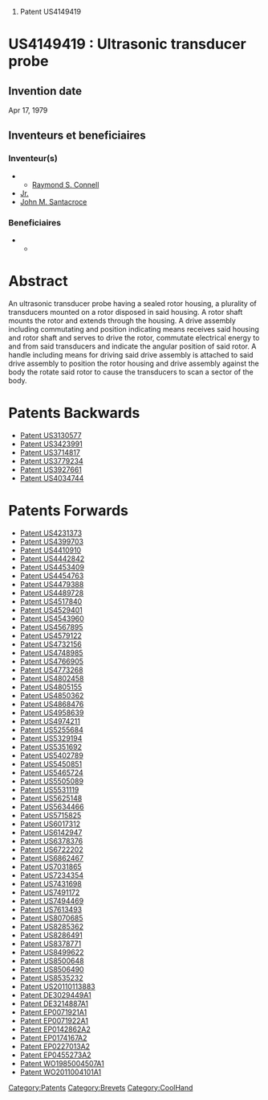 1.  Patent US4149419

US4149419 : Ultrasonic transducer probe
=======================================

Invention date
--------------

Apr 17, 1979

Inventeurs et beneficiaires
---------------------------

### Inventeur(s)

-   -   [Raymond S. Connell](Raymond_S._Connell "wikilink")
-   [Jr.](Jr. "wikilink")
-   [John M. Santacroce](John_M._Santacroce "wikilink")

### Beneficiaires

-   -   []( "wikilink")

Abstract
========

An ultrasonic transducer probe having a sealed rotor housing, a
plurality of transducers mounted on a rotor disposed in said housing. A
rotor shaft mounts the rotor and extends through the housing. A drive
assembly including commutating and position indicating means receives
said housing and rotor shaft and serves to drive the rotor, commutate
electrical energy to and from said transducers and indicate the angular
position of said rotor. A handle including means for driving said drive
assembly is attached to said drive assembly to position the rotor
housing and drive assembly against the body the rotate said rotor to
cause the transducers to scan a sector of the body.

Patents Backwards
=================

-   [Patent US3130577](Patent_US3130577 "wikilink")
-   [Patent US3423991](Patent_US3423991 "wikilink")
-   [Patent US3714817](Patent_US3714817 "wikilink")
-   [Patent US3779234](Patent_US3779234 "wikilink")
-   [Patent US3927661](Patent_US3927661 "wikilink")
-   [Patent US4034744](Patent_US4034744 "wikilink")

Patents Forwards
================

-   [Patent US4231373](Patent_US4231373 "wikilink")
-   [Patent US4399703](Patent_US4399703 "wikilink")
-   [Patent US4410910](Patent_US4410910 "wikilink")
-   [Patent US4442842](Patent_US4442842 "wikilink")
-   [Patent US4453409](Patent_US4453409 "wikilink")
-   [Patent US4454763](Patent_US4454763 "wikilink")
-   [Patent US4479388](Patent_US4479388 "wikilink")
-   [Patent US4489728](Patent_US4489728 "wikilink")
-   [Patent US4517840](Patent_US4517840 "wikilink")
-   [Patent US4529401](Patent_US4529401 "wikilink")
-   [Patent US4543960](Patent_US4543960 "wikilink")
-   [Patent US4567895](Patent_US4567895 "wikilink")
-   [Patent US4579122](Patent_US4579122 "wikilink")
-   [Patent US4732156](Patent_US4732156 "wikilink")
-   [Patent US4748985](Patent_US4748985 "wikilink")
-   [Patent US4766905](Patent_US4766905 "wikilink")
-   [Patent US4773268](Patent_US4773268 "wikilink")
-   [Patent US4802458](Patent_US4802458 "wikilink")
-   [Patent US4805155](Patent_US4805155 "wikilink")
-   [Patent US4850362](Patent_US4850362 "wikilink")
-   [Patent US4868476](Patent_US4868476 "wikilink")
-   [Patent US4958639](Patent_US4958639 "wikilink")
-   [Patent US4974211](Patent_US4974211 "wikilink")
-   [Patent US5255684](Patent_US5255684 "wikilink")
-   [Patent US5329194](Patent_US5329194 "wikilink")
-   [Patent US5351692](Patent_US5351692 "wikilink")
-   [Patent US5402789](Patent_US5402789 "wikilink")
-   [Patent US5450851](Patent_US5450851 "wikilink")
-   [Patent US5465724](Patent_US5465724 "wikilink")
-   [Patent US5505089](Patent_US5505089 "wikilink")
-   [Patent US5531119](Patent_US5531119 "wikilink")
-   [Patent US5625148](Patent_US5625148 "wikilink")
-   [Patent US5634466](Patent_US5634466 "wikilink")
-   [Patent US5715825](Patent_US5715825 "wikilink")
-   [Patent US6017312](Patent_US6017312 "wikilink")
-   [Patent US6142947](Patent_US6142947 "wikilink")
-   [Patent US6378376](Patent_US6378376 "wikilink")
-   [Patent US6722202](Patent_US6722202 "wikilink")
-   [Patent US6862467](Patent_US6862467 "wikilink")
-   [Patent US7031865](Patent_US7031865 "wikilink")
-   [Patent US7234354](Patent_US7234354 "wikilink")
-   [Patent US7431698](Patent_US7431698 "wikilink")
-   [Patent US7491172](Patent_US7491172 "wikilink")
-   [Patent US7494469](Patent_US7494469 "wikilink")
-   [Patent US7613493](Patent_US7613493 "wikilink")
-   [Patent US8070685](Patent_US8070685 "wikilink")
-   [Patent US8285362](Patent_US8285362 "wikilink")
-   [Patent US8286491](Patent_US8286491 "wikilink")
-   [Patent US8378771](Patent_US8378771 "wikilink")
-   [Patent US8499622](Patent_US8499622 "wikilink")
-   [Patent US8500648](Patent_US8500648 "wikilink")
-   [Patent US8506490](Patent_US8506490 "wikilink")
-   [Patent US8535232](Patent_US8535232 "wikilink")
-   [Patent US20110113883](Patent_US20110113883 "wikilink")
-   [Patent DE3029449A1](Patent_DE3029449A1 "wikilink")
-   [Patent DE3214887A1](Patent_DE3214887A1 "wikilink")
-   [Patent EP0071921A1](Patent_EP0071921A1 "wikilink")
-   [Patent EP0071922A1](Patent_EP0071922A1 "wikilink")
-   [Patent EP0142862A2](Patent_EP0142862A2 "wikilink")
-   [Patent EP0174167A2](Patent_EP0174167A2 "wikilink")
-   [Patent EP0227013A2](Patent_EP0227013A2 "wikilink")
-   [Patent EP0455273A2](Patent_EP0455273A2 "wikilink")
-   [Patent WO1985004507A1](Patent_WO1985004507A1 "wikilink")
-   [Patent WO2011004101A1](Patent_WO2011004101A1 "wikilink")

<Category:Patents> <Category:Brevets> <Category:CoolHand>
